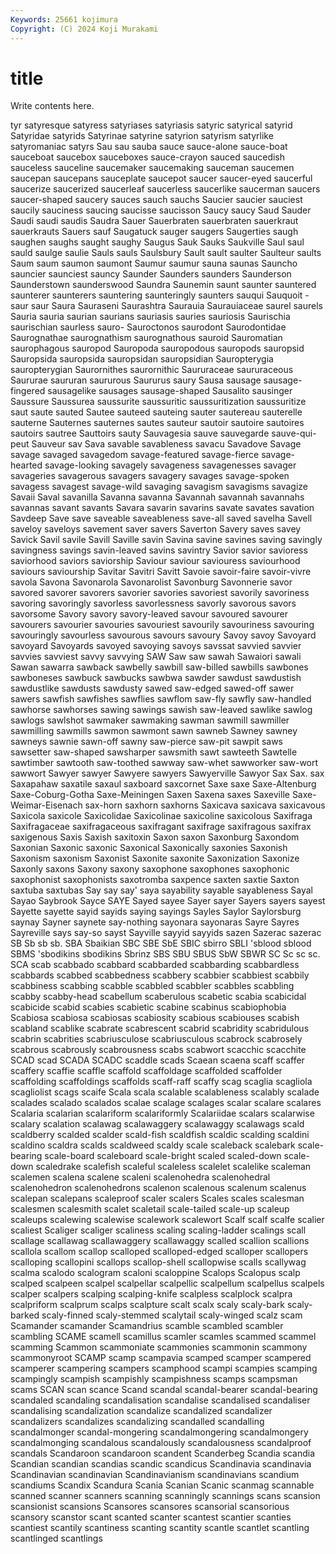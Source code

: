 ```yaml
---
Keywords: 25661 kojimura
Copyright: (C) 2024 Koji Murakami
---
```


# title

Write contents here.



tyr satyresque satyress satyriases satyriasis satyric satyrical satyrid
Satyridae satyrids Satyrinae satyrine satyrion satyrism satyrlike satyromaniac satyrs Sau
sau sauba sauce sauce-alone sauce-boat sauceboat saucebox sauceboxes sauce-crayon sauced
saucedish sauceless sauceline saucemaker saucemaking sauceman saucemen saucepan saucepans sauceplate
saucepot saucer saucer-eyed saucerful saucerize saucerized saucerleaf saucerless saucerlike saucerman
saucers saucer-shaped saucery sauces sauch sauchs Saucier saucier sauciest saucily
sauciness saucing saucisse saucisson Saucy saucy Saud Sauder Saudi saudi
saudis Saudra Sauer Sauerbraten sauerbraten sauerkraut sauerkrauts Sauers sauf Saugatuck
sauger saugers Saugerties saugh saughen saughs saught saughy Saugus Sauk
Sauks Saukville Saul saul sauld saulge saulie Sauls sauls Saulsbury
Sault sault saulter Saulteur saults Saum saum saumon saumont Saumur
saumur sauna saunas Sauncho sauncier saunciest sauncy Saunder Saunders saunders
Saunderson Saunderstown saunderswood Saundra Saunemin saunt saunter sauntered saunterer saunterers
sauntering saunteringly saunters sauqui Sauquoit -saur saur Saura Sauraseni Saurashtra
Saurauia Saurauiaceae saurel saurels Sauria sauria saurian saurians sauriasis sauries
sauriosis Saurischia saurischian saurless sauro- Sauroctonos saurodont Saurodontidae Saurognathae saurognathism
saurognathous sauroid Sauromatian saurophagous sauropod Sauropoda sauropodous sauropods sauropsid Sauropsida
sauropsida sauropsidan sauropsidian Sauropterygia sauropterygian Saurornithes saurornithic Saururaceae saururaceous Saururae
saururan saururous Saururus saury Sausa sausage sausage-fingered sausagelike sausages sausage-shaped
Sausalito sausinger Saussure Saussurea saussurite saussuritic saussuritization saussuritize saut saute
sauted Sautee sauteed sauteing sauter sautereau sauterelle sauterne Sauternes sauternes
sautes sauteur sautoir sautoire sautoires sautoirs sautree Sauttoirs sauty Sauvagesia
sauve sauvegarde sauve-qui-peut Sauveur sav Sava savable savableness savacu Savadove
Savage savage savaged savagedom savage-featured savage-fierce savage-hearted savage-looking savagely savageness
savagenesses savager savageries savagerous savagers savagery savages savage-spoken savagess savagest
savage-wild savaging savagism savagisms savagize Savaii Saval savanilla Savanna savanna
Savannah savannah savannahs savannas savant savants Savara savarin savarins savate
savates savation Savdeep Save save saveable saveableness save-all saved savelha
Savell saveloy saveloys savement saver savers Saverton Savery saves savey
Savick Savil savile Savill Saville savin Savina savine savines saving
savingly savingness savings savin-leaved savins savintry Savior savior savioress saviorhood
saviors saviorship Saviour saviour saviouress saviourhood saviours saviourship Savitar Savitri
Savitt Savoie savoir-faire savoir-vivre savola Savona Savonarola Savonarolist Savonburg Savonnerie
savor savored savorer savorers savorier savories savoriest savorily savoriness savoring
savoringly savorless savorlessness savorly savorous savors savorsome Savory savory savory-leaved
savour savoured savourer savourers savourier savouries savouriest savourily savouriness savouring
savouringly savourless savourous savours savoury Savoy savoy Savoyard savoyard Savoyards
savoyed savoying savoys savssat savvied savvier savvies savviest savvy savvying
SAW Saw saw sawah Sawaiori sawali Sawan sawarra sawback sawbelly
sawbill saw-billed sawbills sawbones sawboneses sawbuck sawbucks sawbwa sawder sawdust
sawdustish sawdustlike sawdusts sawdusty sawed saw-edged sawed-off sawer sawers sawfish
sawfishes sawflies sawflom saw-fly sawfly saw-handled sawhorse sawhorses sawing sawings
sawish saw-leaved sawlike sawlog sawlogs sawlshot sawmaker sawmaking sawman sawmill
sawmiller sawmilling sawmills sawmon sawmont sawn sawneb Sawney sawney sawneys
sawnie sawn-off sawny saw-pierce saw-pit sawpit saws sawsetter saw-shaped sawsharper
sawsmith sawt sawteeth Sawtelle sawtimber sawtooth saw-toothed sawway saw-whet sawworker
saw-wort sawwort Sawyer sawyer Sawyere sawyers Sawyerville Sawyor Sax Sax.
sax Saxapahaw saxatile saxaul saxboard saxcornet Saxe saxe Saxe-Altenburg Saxe-Coburg-Gotha
Saxe-Meiningen Saxen Saxena saxes Saxeville Saxe-Weimar-Eisenach sax-horn saxhorn saxhorns Saxicava
saxicava saxicavous Saxicola saxicole Saxicolidae Saxicolinae saxicoline saxicolous Saxifraga Saxifragaceae
saxifragaceous saxifragant saxifrage saxifragous saxifrax saxigenous Saxis Saxish saxitoxin Saxon
saxon Saxonburg Saxondom Saxonian Saxonic saxonic Saxonical Saxonically saxonies Saxonish
Saxonism saxonism Saxonist Saxonite saxonite Saxonization Saxonize Saxonly saxons Saxony
saxony saxophone saxophones saxophonic saxophonist saxophonists saxotromba saxpence saxten saxtie
Saxton saxtuba saxtubas Say say say' saya sayability sayable sayableness
Sayal Sayao Saybrook Sayce SAYE Sayed sayee Sayer sayer Sayers
sayers sayest Sayette sayette sayid sayids saying sayings Sayles Saylor
Saylorsburg saynay Sayner saynete say-nothing sayonara sayonaras Sayre Sayres Sayreville
says say-so sayst Sayville sayyid sayyids sazen Sazerac sazerac SB
Sb sb sb. SBA Sbaikian SBC SBE SbE SBIC sbirro
SBLI 'sblood sblood SBMS 'sbodikins sbodikins Sbrinz SBS SBU SBUS
SbW SBWR SC Sc sc sc. SCA scab scabbado scabbard
scabbarded scabbarding scabbardless scabbards scabbed scabbedness scabbery scabbier scabbiest scabbily
scabbiness scabbing scabble scabbled scabbler scabbles scabbling scabby scabby-head scabellum
scaberulous scabetic scabia scabicidal scabicide scabid scabies scabietic scabine scabinus
scabiophobia Scabiosa scabiosa scabiosas scabiosity scabious scabiouses scabish scabland scablike
scabrate scabrescent scabrid scabridity scabridulous scabrin scabrities scabriusculose scabriusculous scabrock
scabrosely scabrous scabrously scabrousness scabs scabwort scacchic scacchite SCAD scad
SCADA SCADC scaddle scads Scaean scaena scaff scaffer scaffery scaffie
scaffle scaffold scaffoldage scaffolded scaffolder scaffolding scaffoldings scaffolds scaff-raff scaffy
scag scaglia scagliola scagliolist scags scaife Scala scala scalable scalableness
scalably scalade scalades scalado scalados scalae scalage scalages scalar scalare
scalares Scalaria scalarian scalariform scalariformly Scalariidae scalars scalarwise scalary scalation
scalawag scalawaggery scalawaggy scalawags scald scaldberry scalded scalder scald-fish scaldfish
scaldic scalding scaldini scaldino scaldra scalds scaldweed scaldy scale scaleback
scalebark scale-bearing scale-board scaleboard scale-bright scaled scaled-down scale-down scaledrake scalefish
scaleful scaleless scalelet scalelike scaleman scalemen scalena scalene scaleni scalenohedra
scalenohedral scalenohedron scalenohedrons scalenon scalenous scalenum scalenus scalepan scalepans scaleproof
scaler scalers Scales scales scalesman scalesmen scalesmith scalet scaletail scale-tailed
scale-up scaleup scaleups scalewing scalewise scalework scalewort Scalf scalf scalfe
scalier scaliest Scaliger scaliger scaliness scaling scaling-ladder scalings scall scallage
scallawag scallawaggery scallawaggy scalled scallion scallions scallola scallom scallop scalloped
scalloped-edged scalloper scallopers scalloping scallopini scallops scallop-shell scallopwise scalls scallywag
scalma scalodo scalogram scaloni scaloppine Scalops Scalopus scalp scalped scalpeen
scalpel scalpellar scalpellic scalpellum scalpellus scalpels scalper scalpers scalping scalping-knife
scalpless scalplock scalpra scalpriform scalprum scalps scalpture scalt scalx scaly
scaly-bark scaly-barked scaly-finned scaly-stemmed scalytail scaly-winged scalz scam Scamander scamander
Scamandrius scamble scambled scambler scambling SCAME scamell scamillus scamler scamles
scammed scammel scamming Scammon scammoniate scammonies scammonin scammony scammonyroot SCAMP
scamp scampavia scamped scamper scampered scamperer scampering scampers scamphood scampi
scampies scamping scampingly scampish scampishly scampishness scamps scampsman scams SCAN
scan scance Scand scandal scandal-bearer scandal-bearing scandaled scandaling scandalisation scandalise
scandalised scandaliser scandalising scandalization scandalize scandalized scandalizer scandalizers scandalizes scandalizing
scandalled scandalling scandalmonger scandal-mongering scandalmongering scandalmongery scandalmonging scandalous scandalously scandalousness
scandalproof scandals Scandaroon scandaroon scandent Scanderbeg Scandia scandia Scandian scandian
scandias scandic scandicus Scandinavia scandinavia Scandinavian scandinavian Scandinavianism scandinavians scandium
scandiums Scandix Scandura Scania Scanian Scanic scanmag scannable scanned scanner
scanners scanning scanningly scannings scans scansion scansionist scansions Scansores scansores
scansorial scansorious scansory scanstor scant scanted scanter scantest scantier scanties
scantiest scantily scantiness scanting scantity scantle scantlet scantling scantlinged scantlings

